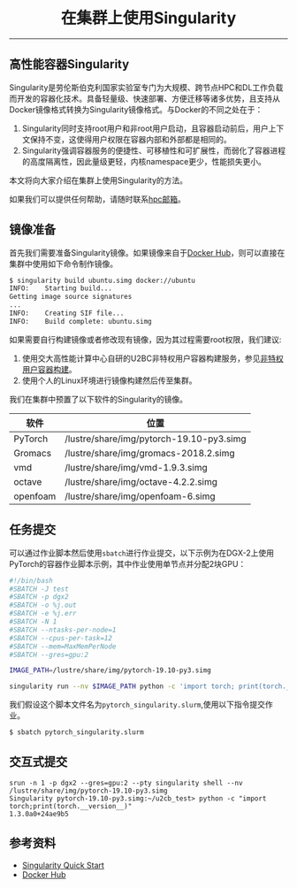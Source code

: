 # <center>在集群上使用Singularity<center/>

-------

## 高性能容器Singularity 

Singularity是劳伦斯伯克利国家实验室专门为大规模、跨节点HPC和DL工作负载而开发的容器化技术。具备轻量级、快速部署、方便迁移等诸多优势，且支持从Docker镜像格式转换为Singularity镜像格式。与Docker的不同之处在于：

1.  Singularity同时支持root用户和非root用户启动，且容器启动前后，用户上下文保持不变，这使得用户权限在容器内部和外部都是相同的。
2.  Singularity强调容器服务的便捷性、可移植性和可扩展性，而弱化了容器进程的高度隔离性，因此量级更轻，内核namespace更少，性能损失更小。

本文将向大家介绍在集群上使用Singularity的方法。

如果我们可以提供任何帮助，请随时联系[hpc邮箱](hpc@sjtu.edu.cn)。

## 镜像准备

首先我们需要准备Singularity镜像。如果镜像来自于[Docker Hub](https://hub.docker.com/)，则可以直接在集群中使用如下命令制作镜像。

```bash
$ singularity build ubuntu.simg docker://ubuntu
INFO:    Starting build...
Getting image source signatures
...
INFO:    Creating SIF file...
INFO:    Build complete: ubuntu.simg
```

如果需要自行构建镜像或者修改现有镜像，因为其过程需要root权限，我们建议:

1. 使用交大高性能计算中心自研的U2BC非特权用户容器构建服务，参见[非特权用户容器构建](../u2cb)。
1. 使用个人的Linux环境进行镜像构建然后传至集群。

我们在集群中预置了以下软件的Singularity的镜像。

| 软件     | 位置  |
| ----     | ----  |
| PyTorch  | /lustre/share/img/pytorch-19.10-py3.simg |
| Gromacs  | /lustre/share/img/gromacs-2018.2.simg  |
| vmd      | /lustre/share/img/vmd-1.9.3.simg |
| octave   | /lustre/share/img/octave-4.2.2.simg | 
| openfoam | /lustre/share/img/openfoam-6.simg |

## 任务提交

可以通过作业脚本然后使用`sbatch`进行作业提交，以下示例为在DGX-2上使用PyTorch的容器作业脚本示例，其中作业使用单节点并分配2块GPU：

```bash
#!/bin/bash
#SBATCH -J test
#SBATCH -p dgx2
#SBATCH -o %j.out
#SBATCH -e %j.err
#SBATCH -N 1
#SBATCH --ntasks-per-node=1
#SBATCH --cpus-per-task=12
#SBATCH --mem=MaxMemPerNode
#SBATCH --gres=gpu:2

IMAGE_PATH=/lustre/share/img/pytorch-19.10-py3.simg

singularity run --nv $IMAGE_PATH python -c 'import torch; print(torch.__version__); print(torch.zeros(10,10).cuda().shape)'
```

我们假设这个脚本文件名为`pytorch_singularity.slurm`,使用以下指令提交作业。

```bash
$ sbatch pytorch_singularity.slurm
```

## 交互式提交

```shell
srun -n 1 -p dgx2 --gres=gpu:2 --pty singularity shell --nv /lustre/share/img/pytorch-19.10-py3.simg
Singularity pytorch-19.10-py3.simg:~/u2cb_test> python -c "import torch;print(torch.__version__)"
1.3.0a0+24ae9b5
```

## 参考资料
 - [Singularity Quick Start](https://sylabs.io/guides/3.4/user-guide/quick_start.html)
 - [Docker Hub](https://hub.docker.com/)
